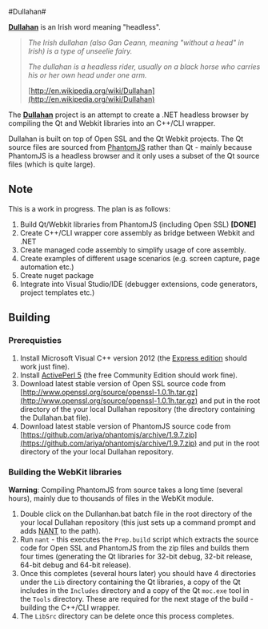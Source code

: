 #Dullahan#

**[Dullahan](http://en.wikipedia.org/wiki/Dullahan)** is an Irish word meaning "headless".

> *The Irish dullahan (also Gan Ceann, meaning "without a head" in Irish) is a type of unseelie
> fairy.*
> 
> *The dullahan is a headless rider, usually on a black horse who carries his or her own head 
> under one arm.* 
> 
> [http://en.wikipedia.org/wiki/Dullahan](http://en.wikipedia.org/wiki/Dullahan)

 
The **[Dullahan](https://github.com/LeeSanderson/Dullahan)** project is an attempt to create a .NET headless browser by compiling the Qt and Webkit libraries into an C++/CLI wrapper. 

Dullahan is built on top of Open SSL and the Qt Webkit projects. The Qt source files are sourced from [PhantomJS](http://phantomjs.org/) rather than Qt - mainly because PhantomJS is a headless browser and it only uses a subset of the Qt source files (which is quite large).

## Note ##
This is a work in progress. The plan is as follows:

1. Build Qt/Webkit libraries from PhantomJS (including Open SSL) **[DONE]**
2. Create C++/CLI wrapper core assembly as bridge between Webkit and .NET
3. Create managed code assembly to simplify usage of core assembly.
4. Create examples of different usage scenarios (e.g. screen capture, page automation etc.)
5. Create nuget package
6. Integrate into Visual Studio/IDE (debugger extensions, code generators, project templates etc.)


## Building ##
    
### Prerequisties ###

1. Install Microsoft Visual C++ version 2012 (the [Express edition](http://www.microsoft.com/en-gb/download/details.aspx?id=34673) should work just fine).
2. Install [ActivePerl 5](http://www.activestate.com/activeperl/downloads) (the free Community Edition should work fine).
3. Download latest stable version of Open SSL source code from [http://www.openssl.org/source/openssl-1.0.1h.tar.gz](http://www.openssl.org/source/openssl-1.0.1h.tar.gz) and put in the root directory of the your local Dullahan repository (the directory containing the Dullahan.bat file).
4. Download latest stable version of PhantomJS source code from [https://github.com/ariya/phantomjs/archive/1.9.7.zip](https://github.com/ariya/phantomjs/archive/1.9.7.zip) and put in the root directory of the your local Dullahan repository.

### Building the WebKit libraries ###

**Warning**: Compiling PhantomJS from source takes a long time (several hours), mainly due to thousands of files in the WebKit module. 

1. Double click on the Dullanhan.bat batch file in the root directory of the your local Dullahan repository (this just sets up a command prompt and adds [NANT](http://nant.sourceforge.net/) to the path).
2. Run `nant` - this executes the `Prep.build` script which extracts the source code for Open SSL and PhantomJS from the zip files and builds them four times (generating the Qt libraries for 32-bit debug, 32-bit release, 64-bit debug and 64-bit release).
3. Once this completes (several hours later) you should have 4 directories under the `Lib` directory containing the Qt libraries, a copy of the Qt includes in the `Includes` directory and a copy of the Qt `moc.exe` tool in the `Tools` directory. These are required for the next stage of the build - building the C++/CLI wrapper.
4. The `LibSrc` directory can be delete once this process completes.